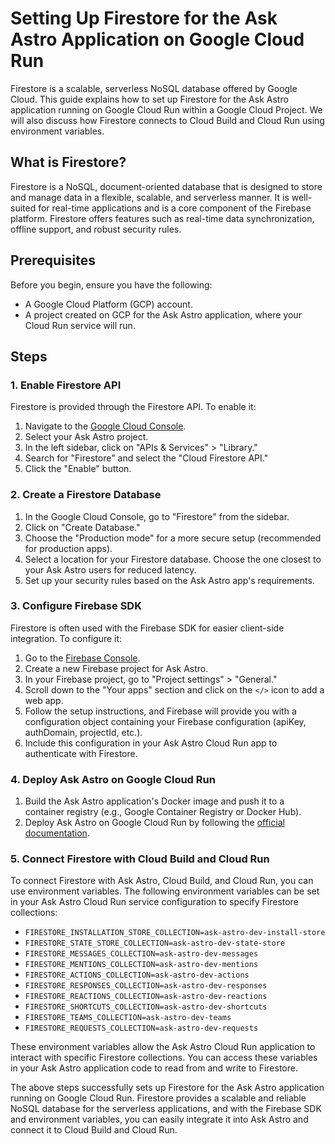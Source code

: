 # Setting Up Firestore for the Ask Astro Application on Google Cloud Run

Firestore is a scalable, serverless NoSQL database offered by Google Cloud. This guide explains how to set up Firestore for the Ask Astro application running on Google Cloud Run within a Google Cloud Project. We will also discuss how Firestore connects to Cloud Build and Cloud Run using environment variables.

## What is Firestore?

Firestore is a NoSQL, document-oriented database that is designed to store and manage data in a flexible, scalable, and serverless manner. It is well-suited for real-time applications and is a core component of the Firebase platform. Firestore offers features such as real-time data synchronization, offline support, and robust security rules.

## Prerequisites

Before you begin, ensure you have the following:

- A Google Cloud Platform (GCP) account.
- A project created on GCP for the Ask Astro application, where your Cloud Run service will run.

## Steps

### 1. Enable Firestore API

Firestore is provided through the Firestore API. To enable it:

1. Navigate to the [Google Cloud Console](https://console.cloud.google.com/).
2. Select your Ask Astro project.
3. In the left sidebar, click on "APIs & Services" > "Library."
4. Search for "Firestore" and select the "Cloud Firestore API."
5. Click the "Enable" button.

### 2. Create a Firestore Database

1. In the Google Cloud Console, go to "Firestore" from the sidebar.
2. Click on "Create Database."
3. Choose the "Production mode" for a more secure setup (recommended for production apps).
4. Select a location for your Firestore database. Choose the one closest to your Ask Astro users for reduced latency.
5. Set up your security rules based on the Ask Astro app's requirements.

### 3. Configure Firebase SDK

Firestore is often used with the Firebase SDK for easier client-side integration. To configure it:

1. Go to the [Firebase Console](https://console.firebase.google.com/).
2. Create a new Firebase project for Ask Astro.
3. In your Firebase project, go to "Project settings" > "General."
4. Scroll down to the "Your apps" section and click on the `</>` icon to add a web app.
5. Follow the setup instructions, and Firebase will provide you with a configuration object containing your Firebase configuration (apiKey, authDomain, projectId, etc.).
6. Include this configuration in your Ask Astro Cloud Run app to authenticate with Firestore.

### 4. Deploy Ask Astro on Google Cloud Run

1. Build the Ask Astro application's Docker image and push it to a container registry (e.g., Google Container Registry or Docker Hub).
2. Deploy Ask Astro on Google Cloud Run by following the [official documentation](https://cloud.google.com/run/docs/deploying).

### 5. Connect Firestore with Cloud Build and Cloud Run

To connect Firestore with Ask Astro, Cloud Build, and Cloud Run, you can use environment variables. The following environment variables can be set in your Ask Astro Cloud Run service configuration to specify Firestore collections:

- `FIRESTORE_INSTALLATION_STORE_COLLECTION=ask-astro-dev-install-store`
- `FIRESTORE_STATE_STORE_COLLECTION=ask-astro-dev-state-store`
- `FIRESTORE_MESSAGES_COLLECTION=ask-astro-dev-messages`
- `FIRESTORE_MENTIONS_COLLECTION=ask-astro-dev-mentions`
- `FIRESTORE_ACTIONS_COLLECTION=ask-astro-dev-actions`
- `FIRESTORE_RESPONSES_COLLECTION=ask-astro-dev-responses`
- `FIRESTORE_REACTIONS_COLLECTION=ask-astro-dev-reactions`
- `FIRESTORE_SHORTCUTS_COLLECTION=ask-astro-dev-shortcuts`
- `FIRESTORE_TEAMS_COLLECTION=ask-astro-dev-teams`
- `FIRESTORE_REQUESTS_COLLECTION=ask-astro-dev-requests`

These environment variables allow the Ask Astro Cloud Run application to interact with specific Firestore collections. You can access these variables in your Ask Astro application code to read from and write to Firestore.

The above steps successfully sets up Firestore for the Ask Astro application running on Google Cloud Run. Firestore provides a scalable and reliable NoSQL database for the serverless applications, and with the Firebase SDK and environment variables, you can easily integrate it into Ask Astro and connect it to Cloud Build and Cloud Run.
